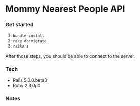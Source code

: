 # Mommy Nearest People API

### Get started
1. `bundle install`
2. `rake db:migrate`
3. `rails s`

After those steps, you should be able to connect to the server.

### Tech
- Rails 5.0.0.beta3
- Ruby 2.3.0p0

### Notes

